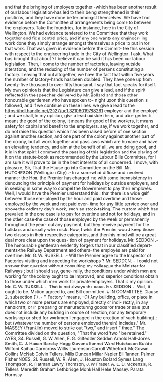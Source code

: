 and that the bringing of employers together -which has been another result of our labour legislation-has led to their being strengthened in their positions, and they have done better amongst themselves. We have had evidence before the Committee of arrangements being come to between the employers. Take the foundries, for instance, here in the City of Wellington. We had evidence tendered to the Committee that they work together and fix a central price, and if any one wants any engineer- ing work done they simply arrange amongst themselves a price to put in for that work. That was given in evidence before the Commit- tee this session with respect to the engineering trade in the City of Wellington. I ask, What bas brought that about ? I believe it can be said it has been our labour legislation. Then, I come to the number of factories, leaving outside alterations, and the reducing of the number of persons constituting a factory. Leaving that out altogether, we have the fact that within five years the number of factory-hands has been doubled. They have gone up from twenty-five thousand to over fifty thousand. I say that fact speaks for itself. My own opinion is that the Legislature can give a lead, and if the spirit reflected in the speeches delivered by Mr. Bollard and those other honourable gentlemen who have spoken to- night upon this question is followed, and if we continue on these lines, we give a lead to the https://hdl.handle.net/2027/uc1.32106019788261 employer and the employé ; and we shall, in my opinion, give a lead outside them, and alto- gether it means the good of the colony, it means the good of the workers, it means safety for capital and benefit to the employers. say, if we work together, and do not raise this question which has been raised before of one section against another section, and one part of the colony against another part of the colony, but all work together and pass laws which are humane and have an elevating tendency, and aim at the benefit of all, we are doing good, and it is in that spirit I commend the passing of this legislation and the placing of it on the statute-book as recommended by the Labour Bills Committee, for I am sure it will prove to be in the best interests of all concerned. I move, with pleasure, Sir, That the House go into Committee on the Bill. Mr. HUTCHESON (Wellington City) .- In a somewhat diffuse and involved manner the Hon. the Premier has charged me with some inconsistency in denouncing the principle of payment for holidays by outside employers, and in seeking in some way to compel the Government to pay their employés. Well, I would have the Premier understand this : that there is a wide gulf between those em- ployed by the hour and paid overtime and those employed by the week and not paid over- time for any little service over and above the ordinary day's work, such as stock-taking. The custom which has prevailed in the one case is to pay for overtime and not for holidays, and in the other case-the case of those employed by the week or permanently throughout the year- out any payment, but they receive payment for the holidays and usually when sick. Now, I wish the Premier would keep those two classes in their respective categories, and then his mind will be a great deal more clear upon the ques- tion of payment for holidays. Mr. SEDDON .- The honourable gentleman evidently forgets that in our classified depart- ments-the Railway Department and others- the employés are paid for overtime. Mr. G. W. RUSSELL .- Will the Premier agree to the Inspector of Factories visiting and inspecting the workshops ? Mr. SEDDON. - I could not answer that question without consulting my colleague the Minister for Railways ; but I should say, gene- rally, the conditions under which men are working for the colony ought to be improved, and superior conditions obtain to those under which men work for private employers. That is my opinion. Mr. G. W. RUSSELL .- That is not always the case. Mr. SEDDON .- Well, it ought to be. Motion agreed to, and Bill committed. # IN COMMITTEE. Clause 2, subsection (1) .- '' Factory ' means, -(1) Any building, office, or place in which two or more persons are employed, directly or indi- rectly, in any handicraft, or in preparing or manufacturing goods for trade or sale (but does not include any building in course of erection, nor any temporary workshop or shed for workmen I engaged in the erection of such building) ; but (whatever the number of persons employed therein) includes." Mr. MASSEY (Franklin) moved to strike out "two," and insert " three." The Committee divided on the question, "That the word 'two ' be retained." AYES, 34. Russell, G. W. Allen, E. G. Gilfedder Seddon Arnold Hall-Jones Smith, G. J. Hanan Barclay Hogg Stevens Bennet Ward Hutcheson Buddo Wilford Kaihau Carncross Willis Laurenson Carroll Witheford. McGowan Collins McNab Colvin Tellers. Mills Duncan Millar Napier Ell Tanner. Palmer Fisher NOES, 21. Russell, W. R. Allen, J. Houston Bollard Symes Lang Thompson, R. Flatman Lawry Thomson, J. W Fraser, A. L. D. Mckenzie, R. Tellers. Meredith Graham Lethbridge Monk Hall Heke Massey. Parata Hornsby 